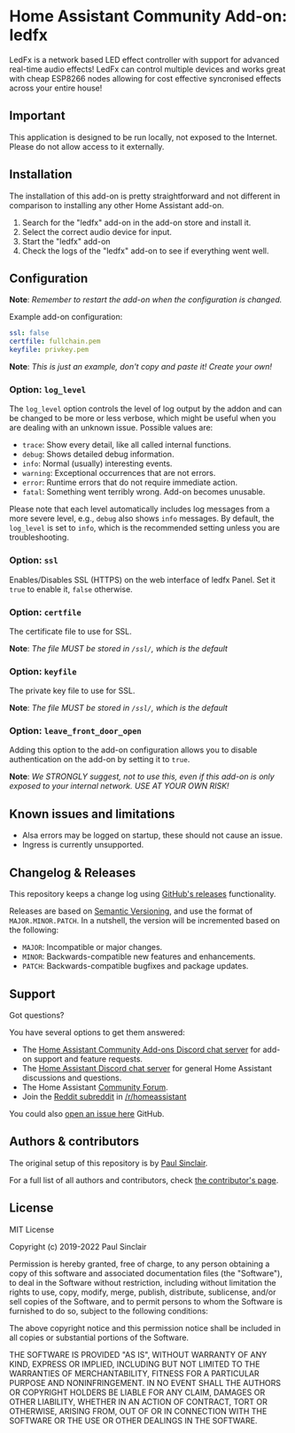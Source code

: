 # Home Assistant Community Add-on: ledfx

LedFx is a network based LED effect controller with support for advanced
real-time audio effects! LedFx can control multiple devices and works great
with cheap ESP8266 nodes allowing for cost effective syncronised effects across
your entire house!

## Important

This application is designed to be run locally, not exposed to the Internet.
Please do not allow access to it externally.

## Installation

The installation of this add-on is pretty straightforward and not different in
comparison to installing any other Home Assistant add-on.

1. Search for the "ledfx" add-on in the add-on store and install it.
1. Select the correct audio device for input.
1. Start the "ledfx" add-on
1. Check the logs of the "ledfx" add-on to see if everything went well.

## Configuration

**Note**: _Remember to restart the add-on when the configuration is changed._

Example add-on configuration:

```yaml
ssl: false
certfile: fullchain.pem
keyfile: privkey.pem
```

**Note**: _This is just an example, don't copy and paste it! Create your own!_

### Option: `log_level`

The `log_level` option controls the level of log output by the addon and can
be changed to be more or less verbose, which might be useful when you are
dealing with an unknown issue. Possible values are:

- `trace`: Show every detail, like all called internal functions.
- `debug`: Shows detailed debug information.
- `info`: Normal (usually) interesting events.
- `warning`: Exceptional occurrences that are not errors.
- `error`: Runtime errors that do not require immediate action.
- `fatal`: Something went terribly wrong. Add-on becomes unusable.

Please note that each level automatically includes log messages from a
more severe level, e.g., `debug` also shows `info` messages. By default,
the `log_level` is set to `info`, which is the recommended setting unless
you are troubleshooting.

### Option: `ssl`

Enables/Disables SSL (HTTPS) on the web interface of ledfx
Panel. Set it `true` to enable it, `false` otherwise.

### Option: `certfile`

The certificate file to use for SSL.

**Note**: _The file MUST be stored in `/ssl/`, which is the default_

### Option: `keyfile`

The private key file to use for SSL.

**Note**: _The file MUST be stored in `/ssl/`, which is the default_

### Option: `leave_front_door_open`

Adding this option to the add-on configuration allows you to disable
authentication on the add-on by setting it to `true`.

**Note**: _We STRONGLY suggest, not to use this, even if this add-on is
only exposed to your internal network. USE AT YOUR OWN RISK!_

## Known issues and limitations

- Alsa errors may be logged on startup, these should not cause an issue.
- Ingress is currently unsupported.

## Changelog & Releases

This repository keeps a change log using [GitHub's releases][releases]
functionality.

Releases are based on [Semantic Versioning][semver], and use the format
of `MAJOR.MINOR.PATCH`. In a nutshell, the version will be incremented
based on the following:

- `MAJOR`: Incompatible or major changes.
- `MINOR`: Backwards-compatible new features and enhancements.
- `PATCH`: Backwards-compatible bugfixes and package updates.

## Support

Got questions?

You have several options to get them answered:

- The [Home Assistant Community Add-ons Discord chat server][discord] for add-on
  support and feature requests.
- The [Home Assistant Discord chat server][discord-ha] for general Home
  Assistant discussions and questions.
- The Home Assistant [Community Forum][forum].
- Join the [Reddit subreddit][reddit] in [/r/homeassistant][reddit]

You could also [open an issue here][issue] GitHub.

## Authors & contributors

The original setup of this repository is by [Paul Sinclair][sinclairpaul].

For a full list of all authors and contributors,
check [the contributor's page][contributors].

## License

MIT License

Copyright (c) 2019-2022 Paul Sinclair

Permission is hereby granted, free of charge, to any person obtaining a copy
of this software and associated documentation files (the "Software"), to deal
in the Software without restriction, including without limitation the rights
to use, copy, modify, merge, publish, distribute, sublicense, and/or sell
copies of the Software, and to permit persons to whom the Software is
furnished to do so, subject to the following conditions:

The above copyright notice and this permission notice shall be included in all
copies or substantial portions of the Software.

THE SOFTWARE IS PROVIDED "AS IS", WITHOUT WARRANTY OF ANY KIND, EXPRESS OR
IMPLIED, INCLUDING BUT NOT LIMITED TO THE WARRANTIES OF MERCHANTABILITY,
FITNESS FOR A PARTICULAR PURPOSE AND NONINFRINGEMENT. IN NO EVENT SHALL THE
AUTHORS OR COPYRIGHT HOLDERS BE LIABLE FOR ANY CLAIM, DAMAGES OR OTHER
LIABILITY, WHETHER IN AN ACTION OF CONTRACT, TORT OR OTHERWISE, ARISING FROM,
OUT OF OR IN CONNECTION WITH THE SOFTWARE OR THE USE OR OTHER DEALINGS IN THE
SOFTWARE.

[contributors]: https://github.com/hassio-addons/addon-ledfx/graphs/contributors
[discord-ha]: https://discord.gg/c5DvZ4e
[discord]: https://discord.me/hassioaddons
[forum]: https://community.home-assistant.io/t/community-hass-io-xxxxx/xxxxx
[sinclairpaul]: https://github.com/sinclairpaul
[issue]: https://github.com/hassio-addons/addon-ledfx/issues
[reddit]: https://reddit.com/r/homeassistant
[releases]: https://github.com/hassio-addons/addon-ledfx/releases
[semver]: http://semver.org/spec/v2.0.0.htm
